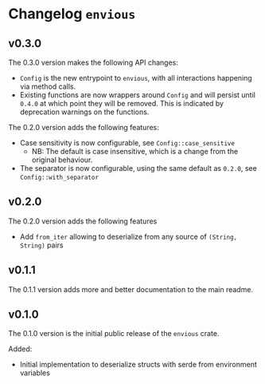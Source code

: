 # Changelog `envious`

## v0.3.0

The 0.3.0 version makes the following API changes:

- `Config` is the new entrypoint to `envious`, with all interactions happening via method calls.
- Existing functions are now wrappers around `Config` and will persist until `0.4.0` at which point they will be removed. This is indicated by deprecation warnings on the functions.

The 0.2.0 version adds the following features:

- Case sensitivity is now configurable, see `Config::case_sensitive`
    - NB: The default is case insensitive, which is a change from the original behaviour.
- The separator is now configurable, using the same default as `0.2.0`, see `Config::with_separator`

## v0.2.0

The 0.2.0 version adds the following features

- Add `from_iter` allowing to deserialize from any source of `(String, String)` pairs

## v0.1.1

The 0.1.1 version adds more and better documentation to the main readme.

## v0.1.0

The 0.1.0 version is the initial public release of the `envious` crate.

Added:

- Initial implementation to deserialize structs with serde from environment variables
